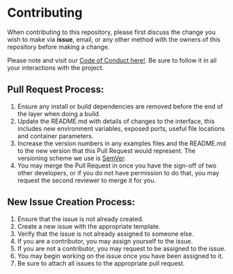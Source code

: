 # Contributing

When contributing to this repository, please first discuss the change you wish to make via **issue**, email, or any other method with the owners of this repository before making a change.

Please note and visit our [Code of Conduct here!](https://github.com/tnfdesigns/themeanager/blob/d3213d4c7a2bbe7dec607c8562b768e1c540f061/CODE_OF_CONDUCT.md "See Our Code of Conduct"). Be sure to follow it in all your interactions with the project.

## Pull Request Process:

1. Ensure any install or build dependencies are removed before the end of the layer when doing a build.
2. Update the README.md with details of changes to the interface, this includes new environment variables, exposed ports, useful file locations and container parameters.
3. Increase the version numbers in any examples files and the README.md to the new version that this Pull Request would represent. The versioning scheme we use is [SemVer](http://semver.org/).
4. You may merge the Pull Request in once you have the sign-off of two other developers, or if you do not have permission to do that, you may request the second reviewer to merge it for you.

## New Issue Creation Process:

1. Ensure that the issue is not already created.
2. Create a new issue with the appropriate template.
3. Verify that the issue is not already assigned to someone else.
4. If you are a contributor, you may assign yourself to the issue.
5. If you are not a contributor, you may request to be assigned to the issue.
6. You may begin working on the issue once you have been assigned to it.
7. Be sure to attach all issues to the appropriate pull request.
